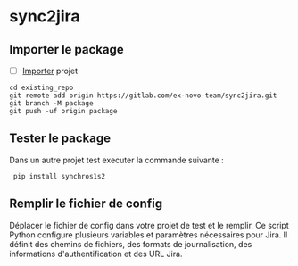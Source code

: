 # sync2jira

## Importer le package


- [ ] [Importer](https://gitlab.com/ex-novo-team/sync2jira/) projet

```
cd existing_repo
git remote add origin https://gitlab.com/ex-novo-team/sync2jira.git
git branch -M package
git push -uf origin package
```


## Tester le package 
Dans un autre projet test executer la commande suivante : 
```
 pip install synchros1s2
```

## Remplir le fichier de config 
Déplacer le fichier de config dans votre projet de test et le remplir. 
Ce script Python configure plusieurs variables et paramètres nécessaires pour Jira. Il définit des chemins de fichiers, des formats de journalisation, des informations d'authentification et des URL Jira.
